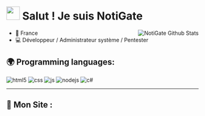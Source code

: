 <h1><img src="https://cdn.discordapp.com/emojis/853981345305722880.gif" width="35"/> Salut ! Je suis NotiGate</h1>
<img align="right" alt="NotiGate Github Stats" src="https://github-readme-stats.vercel.app/api?username=notigate&show_icons=true&hide_border=true&theme=discord_old_blurple" />

- 📍 France
- 💻 Développeur / Administrateur système / Pentester

## 🌍 Programming languages:

<p>
    <img alt="html5" src="https://img.shields.io/badge/-HTML5-E34F26?style=flat-square&logo=html5&logoColor=white" />
    <img alt="css" src="https://img.shields.io/badge/-CSS-00A6FF?style=flat-square&logo=css3&logoColor=white" />
    <img alt="js" src="https://img.shields.io/badge/-Javascript-FFEE00?style=flat-square&logo=javascript&logoColor=black" />
    <img alt="nodejs" src="https://img.shields.io/badge/-NodeJS-43853D?style=flat-square&logo=Node.js&logoColor=white" />
    <img alt="c#" src="https://img.shields.io/badge/-C%20Sharp-44CF90?style=flat-square&logo=c%20sharp&logoColor=white" />
</p>

---

## 🚩 Mon Site :

<div align="center"> 
    <a href="https://notigate.fr">
</div>
